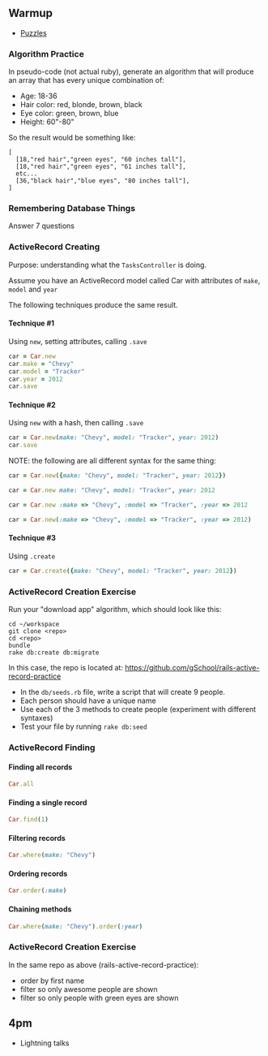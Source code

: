 ## Warmup

* [Puzzles](http://www.brainbashers.com/showpuzzles.asp?page=1&formpost=Y&d1=Y)

### Algorithm Practice

In pseudo-code (not actual ruby), generate an algorithm that will produce an
array that has every unique combination of:

* Age: 18-36
* Hair color: red, blonde, brown, black
* Eye color: green, brown, blue
* Height: 60"-80"

So the result would be something like:

```
[
  [18,"red hair","green eyes", "60 inches tall"],
  [18,"red hair","green eyes", "61 inches tall"],
  etc...
  [36,"black hair","blue eyes", "80 inches tall"],
]
```

### Remembering Database Things

Answer 7 questions

### ActiveRecord Creating

Purpose: understanding what the `TasksController` is doing.

Assume you have an ActiveRecord model called Car with attributes of `make`, `model` and `year`

The following techniques produce the same result.

#### Technique #1

Using `new`, setting attributes, calling `.save`

```ruby
car = Car.new
car.make = "Chevy"
car.model = "Tracker"
car.year = 2012
car.save
```

#### Technique #2

Using `new` with a hash, then calling `.save`

```ruby
car = Car.new(make: "Chevy", model: "Tracker", year: 2012)
car.save
```

NOTE: the following are all different syntax for the same thing:

```ruby
car = Car.new({make: "Chevy", model: "Tracker", year: 2012})

car = Car.new make: "Chevy", model: "Tracker", year: 2012

car = Car.new :make => "Chevy", :model => "Tracker", :year => 2012

car = Car.new(:make => "Chevy", :model => "Tracker", :year => 2012)
```

#### Technique #3

Using `.create`

```ruby
car = Car.create({make: "Chevy", model: "Tracker", year: 2012})
```

### ActiveRecord Creation Exercise

Run your "download app" algorithm, which should look like this:

```
cd ~/workspace
git clone <repo>
cd <repo>
bundle
rake db:create db:migrate
```

In this case, the repo is located at: https://github.com/gSchool/rails-active-record-practice

- In the `db/seeds.rb` file, write a script that will create 9 people.
- Each person should have a unique name
- Use each of the 3 methods to create people (experiment with different syntaxes)
- Test your file by running `rake db:seed`

### ActiveRecord Finding

#### Finding all records

```ruby
Car.all
```

#### Finding a single record

```ruby
Car.find(1)
```

#### Filtering records

```ruby
Car.where(make: "Chevy")
```

#### Ordering records

```ruby
Car.order(:make)
```

#### Chaining methods

```ruby
Car.where(make: "Chevy").order(:year)
```

### ActiveRecord Creation Exercise

In the same repo as above (rails-active-record-practice):

- order by first name
- filter so only awesome people are shown
- filter so only people with green eyes are shown

## 4pm

* Lightning talks
